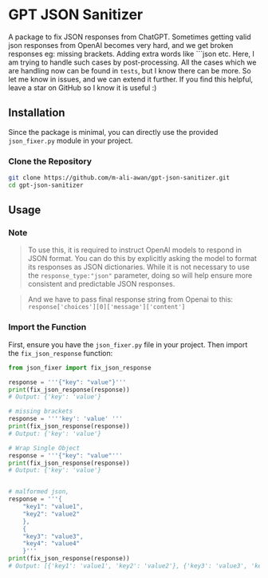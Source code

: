 # GPT JSON Sanitizer

A package to fix JSON responses from ChatGPT. 
Sometimes getting valid json responses from OpenAI becomes very hard, and we get broken responses eg: missing brackets. Adding extra words like ```json etc.
Here, I am trying to handle such cases by post-processing.  All the cases which we are handling now can be found in `tests`, but I know there can be more. So let me know in issues, and we can extend it further. If you find this helpful, leave a star on GitHub so I know it is useful :)

## Installation

Since the package is minimal, you can directly use the provided `json_fixer.py` module in your project.

### Clone the Repository

```bash
git clone https://github.com/m-ali-awan/gpt-json-sanitizer.git
cd gpt-json-sanitizer

```

## Usage

### Note

> To use this, it is required to instruct OpenAI models to respond in JSON format. You can do this by explicitly asking the model to format its responses as JSON dictionaries. While it is not necessary to use the `response_type:"json"` parameter, doing so will help ensure more consistent and predictable JSON responses.

> And we have to pass final response string from Openai to this: 
`response['choices'][0]['message']['content']`


### Import the Function
First, ensure you have the `json_fixer.py` file in your project. Then import the `fix_json_response` function:







```python
from json_fixer import fix_json_response

response = '''{"key": "value"}'''
print(fix_json_response(response))
# Output: {'key': 'value'}

# missing brackets
response = ''''key': 'value' '''
print(fix_json_response(response))
# Output: {'key': 'value'}

# Wrap Single Object
response = '''{"key": "value"'''
print(fix_json_response(response))
# Output: {'key': 'value'}


# malformed json,
response = '''{
    "key1": "value1",
    "key2": "value2"
    },
    {
    "key3": "value3",
    "key4": "value4"
    }'''
print(fix_json_response(response))
# Output: [{'key1': 'value1', 'key2': 'value2'}, {'key3': 'value3', 'key4': 'value4'}]
